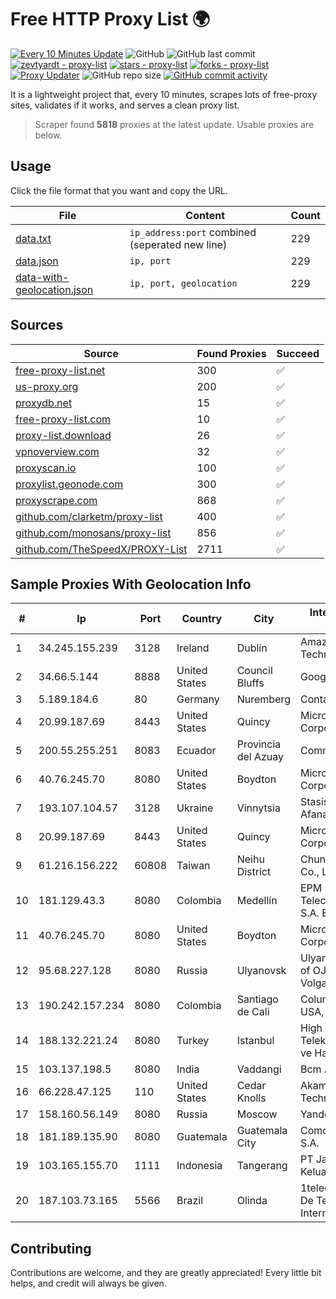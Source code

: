 
# Free HTTP Proxy List 🌍

[![Every 10 Minutes Update](https://github.com/mertguvencli/http-proxy-list/actions/workflows/main.yml/badge.svg?branch=main)](https://github.com/mertguvencli/http-proxy-list/actions/workflows/main.yml)
![GitHub](https://img.shields.io/github/license/mertguvencli/http-proxy-list)
![GitHub last commit](https://img.shields.io/github/last-commit/mertguvencli/http-proxy-list)
[![zevtyardt - proxy-list](https://img.shields.io/static/v1?label=zevtyardt&message=proxy-list&color=blue&logo=github)](https://github.com/zevtyardt/proxy-list "Go to GitHub repo")
[![stars - proxy-list](https://img.shields.io/github/stars/zevtyardt/proxy-list?style=social)](https://github.com/zevtyardt/proxy-list)
[![forks - proxy-list](https://img.shields.io/github/forks/zevtyardt/proxy-list?style=social)](https://github.com/zevtyardt/proxy-list)
[![Proxy Updater](https://github.com/zevtyardt/proxy-list/workflows/Proxy%20Updater/badge.svg)](https://github.com/zevtyardt/proxy-list/actions?query=workflow:"Proxy+Updater")
![GitHub repo size](https://img.shields.io/github/repo-size/zevtyardt/proxy-list)
[![GitHub commit activity](https://img.shields.io/github/commit-activity/m/zevtyardt/proxy-list?logo=commits)](https://github.com/zevtyardt/proxy-list/commits/main)

It is a lightweight project that, every 10 minutes, scrapes lots of free-proxy sites, validates if it works, and serves a clean proxy list.

> Scraper found **5818** proxies at the latest update. Usable proxies are below.

## Usage

Click the file format that you want and copy the URL.

|File|Content|Count|
|----|-------|-----|
|[data.txt](https://raw.githubusercontent.com/mertguvencli/http-proxy-list/main/proxy-list/data.txt)|`ip_address:port` combined (seperated new line)|229|
|[data.json](https://raw.githubusercontent.com/mertguvencli/http-proxy-list/main/proxy-list/data.json)|`ip, port`|229|
|[data-with-geolocation.json](https://raw.githubusercontent.com/mertguvencli/http-proxy-list/main/proxy-list/data-with-geolocation.json)|`ip, port, geolocation`|229|

## Sources

|Source|Found Proxies|Succeed|
|------|-------------|-------|
|[free-proxy-list.net](https://free-proxy-list.net)|300|✅|
|[us-proxy.org](https://www.us-proxy.org)|200|✅|
|[proxydb.net](http://proxydb.net)|15|✅|
|[free-proxy-list.com](https://free-proxy-list.com/?page=&port=&type%5B%5D=http&type%5B%5D=https&up_time=0&search=Search)|10|✅|
|[proxy-list.download](https://www.proxy-list.download/HTTP)|26|✅|
|[vpnoverview.com](https://vpnoverview.com/privacy/anonymous-browsing/free-proxy-servers)|32|✅|
|[proxyscan.io](https://www.proxyscan.io)|100|✅|
|[proxylist.geonode.com](https://proxylist.geonode.com/api/proxy-list?limit=300&page=1&sort_by=lastChecked&sort_type=desc&protocols=http,https)|300|✅|
|[proxyscrape.com](https://api.proxyscrape.com/v2/?request=displayproxies&protocol=http&timeout=10000&country=all&ssl=all&anonymity=all)|868|✅|
|[github.com/clarketm/proxy-list](https://raw.githubusercontent.com/clarketm/proxy-list/master/proxy-list-raw.txt)|400|✅|
|[github.com/monosans/proxy-list](https://raw.githubusercontent.com/monosans/proxy-list/main/proxies/http.txt)|856|✅|
|[github.com/TheSpeedX/PROXY-List](https://raw.githubusercontent.com/TheSpeedX/PROXY-List/master/http.txt)|2711|✅|


## Sample Proxies With Geolocation Info

|#|Ip|Port|Country|City|Internet Service Provider|
|-|--|----|-------|----|-------------------------|
|1|34.245.155.239|3128|Ireland|Dublin|Amazon Technologies Inc.|
|2|34.66.5.144|8888|United States|Council Bluffs|Google LLC|
|3|5.189.184.6|80|Germany|Nuremberg|Contabo GmbH|
|4|20.99.187.69|8443|United States|Quincy|Microsoft Corporation|
|5|200.55.255.251|8083|Ecuador|Provincia del Azuay|Comm & Net S.A.|
|6|40.76.245.70|8080|United States|Boydton|Microsoft Corporation|
|7|193.107.104.57|3128|Ukraine|Vinnytsia|Stasishen Aleksandr Afanasiyovich|
|8|20.99.187.69|8443|United States|Quincy|Microsoft Corporation|
|9|61.216.156.222|60808|Taiwan|Neihu District|Chunghwa Telecom Co., Ltd.|
|10|181.129.43.3|8080|Colombia|Medellín|EPM Telecomunicaciones S.A. E.S.P.|
|11|40.76.245.70|8080|United States|Boydton|Microsoft Corporation|
|12|95.68.227.128|8080|Russia|Ulyanovsk|Ulyanovsk Branch of OJSC VolgaTelecom|
|13|190.242.157.234|8080|Colombia|Santiago de Cali|Columbus Networks USA, Inc.|
|14|188.132.221.24|8080|Turkey|Istanbul|High Speed Telekomunikasyon ve Hab. Hiz. Ltd. Sti.|
|15|103.137.198.5|8080|India|Vaddangi|Bcm Airwaysroute|
|16|66.228.47.125|110|United States|Cedar Knolls|Akamai Technologies, Inc.|
|17|158.160.56.149|8080|Russia|Moscow|Yandex.Cloud LLC|
|18|181.189.135.90|8080|Guatemala|Guatemala City|Comcel Guatemala S.A.|
|19|103.165.155.70|1111|Indonesia|Tangerang|PT Jaringan Keluarga Bersama|
|20|187.103.73.165|5566|Brazil|Olinda|1telecom Servicos De Tecnologia EM Internet Ltda|



## Contributing

Contributions are welcome, and they are greatly appreciated! Every
little bit helps, and credit will always be given.

